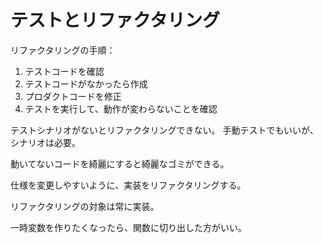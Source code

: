 # テストとリファクタリング

リファクタリングの手順：

1. テストコードを確認
2. テストコードがなかったら作成
3. プロダクトコードを修正
4. テストを実行して、動作が変わらないことを確認

テストシナリオがないとリファクタリングできない。
手動テストでもいいが、シナリオは必要。

動いてないコードを綺麗にすると綺麗なゴミができる。

仕様を変更しやすいように、実装をリファクタリングする。

リファクタリングの対象は常に実装。

一時変数を作りたくなったら、関数に切り出した方がいい。
